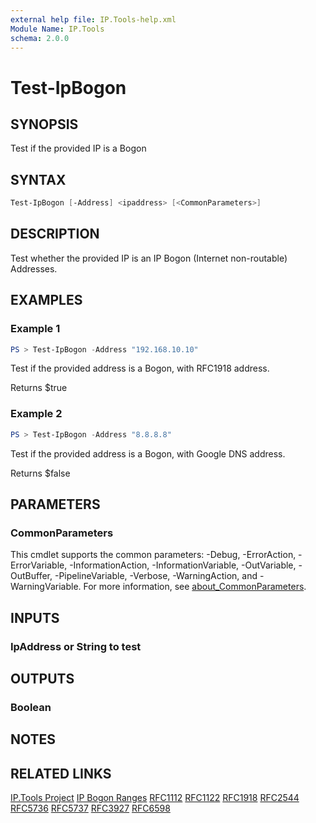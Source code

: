 ```yaml
---
external help file: IP.Tools-help.xml
Module Name: IP.Tools
schema: 2.0.0
---
```


# Test-IpBogon

## SYNOPSIS

Test if the provided IP is a Bogon

## SYNTAX

```powershell
Test-IpBogon [-Address] <ipaddress> [<CommonParameters>]
```

## DESCRIPTION

Test whether the provided IP is an IP Bogon (Internet non-routable) Addresses.

## EXAMPLES

### Example 1

```powershell
PS > Test-IpBogon -Address "192.168.10.10"
```

Test if the provided address is a Bogon, with RFC1918 address.

Returns $true

### Example 2

```powershell
PS > Test-IpBogon -Address "8.8.8.8"
```

Test if the provided address is a Bogon, with Google DNS address.

Returns $false

## PARAMETERS

### CommonParameters

This cmdlet supports the common parameters: -Debug, -ErrorAction, -ErrorVariable, -InformationAction, -InformationVariable, -OutVariable, -OutBuffer, -PipelineVariable, -Verbose, -WarningAction, and -WarningVariable. For more information, see [about_CommonParameters](http://go.microsoft.com/fwlink/?LinkID=113216).

## INPUTS

### IpAddress or String to test

## OUTPUTS

### Boolean

## NOTES

## RELATED LINKS

[IP.Tools Project](https://github.com/IPSecMSSP/ip.tools)
[IP Bogon Ranges](https://ipgeolocation.io/resources/bogon.html)
[RFC1112](https://www.rfc-editor.org/rfc/rfc1112.html)
[RFC1122](https://www.rfc-editor.org/rfc/rfc1122.html)
[RFC1918](https://www.rfc-editor.org/rfc/rfc1918.html)
[RFC2544](https://www.rfc-editor.org/rfc/rfc2544.html)
[RFC5736](https://www.rfc-editor.org/rfc/rfc5736.html)
[RFC5737](https://www.rfc-editor.org/rfc/rfc5737.html)
[RFC3927](https://www.rfc-editor.org/rfc/rfc3927.html)
[RFC6598](https://www.rfc-editor.org/rfc/rfc6598.html)
